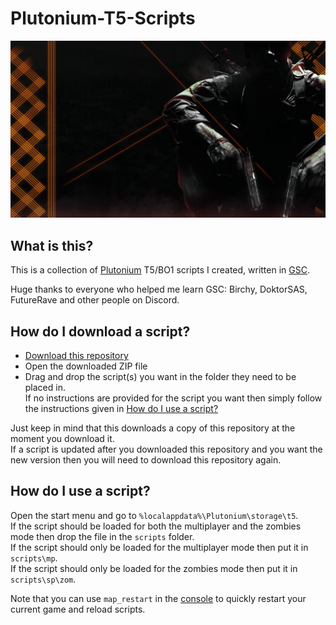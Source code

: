 # Plutonium-T5-Scripts

[![image](cover.jpg)](https://plutonium.pw/)

## What is this?

This is a collection of [Plutonium](https://plutonium.pw/docs/intro/) T5/BO1 scripts I created, written in [GSC](https://plutonium.pw/docs/modding/gsc/).  

Huge thanks to everyone who helped me learn GSC: Birchy, DoktorSAS, FutureRave and other people on Discord.


## How do I download a script?

- [Download this repository](https://github.com/Resxt/Plutonium-T5-Scripts/archive/refs/heads/master.zip)
- Open the downloaded ZIP file
- Drag and drop the script(s) you want in the folder they need to be placed in.  
If no instructions are provided for the script you want then simply follow the instructions given in [How do I use a script?](#how-do-i-use-a-script)

Just keep in mind that this downloads a copy of this repository at the moment you download it.  
If a script is updated after you downloaded this repository and you want the new version then you will need to download this repository again.

## How do I use a script?

Open the start menu and go to `%localappdata%\Plutonium\storage\t5`.  
If the script should be loaded for both the multiplayer and the zombies mode then drop the file in the `scripts` folder.  
If the script should only be loaded for the multiplayer mode then put it in `scripts\mp`.  
If the script should only be loaded for the zombies mode then put it in `scripts\sp\zom`.  

Note that you can use `map_restart` in the [console](https://plutonium.pw/docs/opening-console/) to quickly restart your current game and reload scripts.
